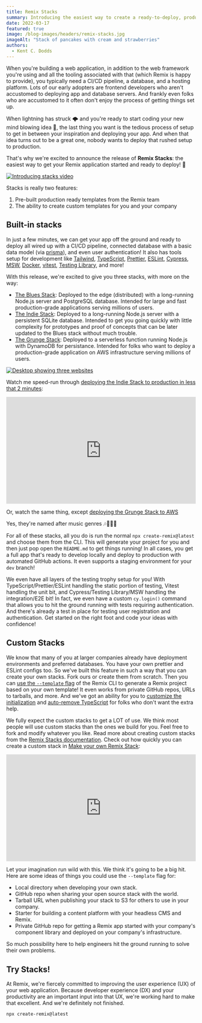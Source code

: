 ```yaml
---
title: Remix Stacks
summary: Introducing the easiest way to create a ready-to-deploy, production grade, fast web application with Remix.
date: 2022-03-17
featured: true
image: /blog-images/headers/remix-stacks.jpg
imageAlt: "Stack of pancakes with cream and strawberries"
authors:
  - Kent C. Dodds
---
```


When you're building a web application, in addition to the web framework you're using and all the tooling associated with that (which Remix is happy to provide), you typically need a CI/CD pipeline, a database, and a hosting platform. Lots of our early adopters are frontend developers who aren't accustomed to deploying app and database servers. And frankly even folks who are accustomed to it often don't enjoy the process of getting things set up.

When lightning has struck 🌩 and you're ready to start coding your new mind blowing idea 🤯, the last thing you want is the tedious process of setup to get in between your inspiration and deploying your app. And when that idea turns out to be a great one, nobody wants to deploy that rushed setup to production.

That's why we're excited to announce the release of **Remix Stacks**: the easiest way to get your Remix application started and ready to deploy! 🥞

[![Introducing stacks video](/blog-images/posts/stacks-intro-video.png)](https://www.youtube.com/watch?v=mHmgTPjGyc0&list=PLXoynULbYuEC8-gJCqyXo94RufAvSA6R3)

Stacks is really two features:

1. Pre-built production ready templates from the Remix team
2. The ability to create custom templates for you and your company

## Built-in stacks

In just a few minutes, we can get your app off the ground and ready to deploy all wired up with a CI/CD pipeline, connected database with a basic data model (via [prisma](https://prisma.io)), and even user authentication! It also has tools setup for development like [Tailwind](https://tailwindcss.com), [TypeScript](https://typescriptlang.org), [Prettier](https://prettier.io), [ESLint](https://eslint.org), [Cypress](https://cypress.io), [MSW](https://mswjs.io), [Docker](https://www.docker.com/), [vitest](https://vitest.dev), [Testing Library](https://testing-library.com), and more!

With this release, we're excited to give you three stacks, with more on the way:

- [The Blues Stack](https://github.com/remix-run/blues-stack): Deployed to the edge (distributed) with a long-running Node.js server and PostgreSQL database. Intended for large and fast production-grade applications serving millions of users.
- [The Indie Stack](https://github.com/remix-run/indie-stack): Deployed to a long-running Node.js server with a persistent SQLite database. Intended to get you going quickly with little complexity for prototypes and proof of concepts that can be later updated to the Blues stack without much trouble.
- [The Grunge Stack](https://github.com/remix-run/grunge-stack): Deployed to a serverless function running Node.js with DynamoDB for persistance. Intended for folks who want to deploy a production-grade application on AWS infrastructure serving millions of users.

[![Desktop showing three websites](/blog-images/posts/stacks.png)](https://github.com/topics/remix-stack)

Watch me speed-run through [deploying the Indie Stack to production in less that 2 minutes](https://youtu.be/VBvEAhDMJXc?list=PLXoynULbYuEC8-gJCqyXo94RufAvSA6R3):

<iframe style="width:100%;aspect-ratio:16/9;" src="https://www.youtube.com/embed/VBvEAhDMJXc?rel=0&list=PLXoynULbYuEC8-gJCqyXo94RufAvSA6R3" title="YouTube video player" frameborder="0" allow="accelerometer; autoplay; clipboard-write; encrypted-media; gyroscope; picture-in-picture" allowfullscreen></iframe>

Or, watch the same thing, except [deploying the Grunge Stack to AWS](https://youtu.be/J9sHle5Q8ME?list=PLXoynULbYuEC8-gJCqyXo94RufAvSA6R3)

Yes, they're named after music genres 🎶🎸🎷🥁

For all of these stacks, all you do is run the normal `npx create-remix@latest` and choose them from the CLI. This will generate your project for you and then just pop open the `README.md` to get things running! In all cases, you get a full app that's ready to develop locally and deploy to production with automated GitHub actions. It even supports a staging environment for your `dev` branch!

We even have all layers of the testing trophy setup for you! With TypeScript/Prettier/ESLint handling the static portion of testing, Vitest handling the unit bit, and Cypress/Testing Library/MSW handling the integration/E2E bit! In fact, we even have a custom `cy.login()` command that allows you to hit the ground running with tests requiring authentication. And there's already a test in place for testing user registration and authentication. Get started on the right foot and code your ideas with confidence!

## Custom Stacks

We know that many of you at larger companies already have deployment environments and preferred databases. You have your own prettier and ESLint configs too. So we've built this feature in such a way that you can create your own stacks. Fork ours or create them from scratch. Then you can [use the `--template` flag](https://remix.run/docs/en/v1/pages/stacks#--template) of the Remix CLI to generate a Remix project based on your own template! It even works from private GitHub repos, URLs to tarballs, and more. And we've got an ability for you to [customize the initialization](https://remix.run/docs/en/v1/pages/stacks#customize-initialization) and [auto-remove TypeScript](https://remix.run/docs/en/v1/pages/stacks#remove-typescript) for folks who don't want the extra help.

We fully expect the custom stacks to get a LOT of use. We think most people will use custom stacks than the ones we build for you. Feel free to fork and modify whatever you like. Read more about creating custom stacks from the [Remix Stacks documentation](/pages/stacks). Check out how quickly you can create a custom stack in [Make your own Remix Stack](https://youtu.be/iAY9MWUF91c?list=PLXoynULbYuEC8-gJCqyXo94RufAvSA6R3):

<iframe style="width:100%;aspect-ratio:16/9;" src="https://www.youtube.com/embed/iAY9MWUF91c?rel=0&list=PLXoynULbYuEC8-gJCqyXo94RufAvSA6R3" title="YouTube video player" frameborder="0" allow="accelerometer; autoplay; clipboard-write; encrypted-media; gyroscope; picture-in-picture" allowfullscreen></iframe>

Let your imagination run wild with this. We think it's going to be a big hit. Here are some ideas of things you could use the `--template` flag for:

- Local directory when developing your own stack.
- GitHub repo when sharing your open source stack with the world.
- Tarball URL when publishing your stack to S3 for others to use in your company.
- Starter for building a content platform with your headless CMS and Remix.
- Private GitHub repo for getting a Remix app started with your company's component library and deployed on your company's infrastructure.

So much possibility here to help engineers hit the ground running to solve their own problems.

## Try Stacks!

At Remix, we're fiercely committed to improving the user experience (UX) of your web application. Because developer experience (DX) and your productivity are an important input into that UX, we're working hard to make that excellent. And we're definitely not finished.

```
npx create-remix@latest
```

